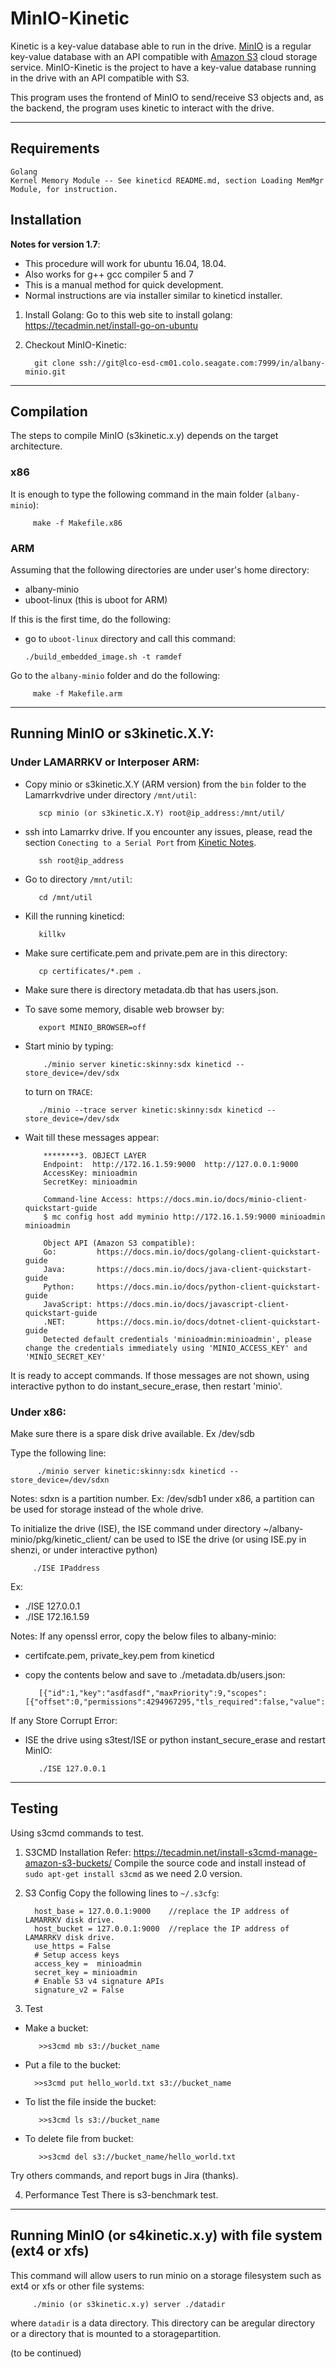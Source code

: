 # MinIO-Kinetic

Kinetic is a key-value database able to run in the drive. [MinIO](https://github.com/minio/minio) is a regular key-value database with an API compatible with [Amazon S3](https://aws.amazon.com/s3/) cloud storage service. MinIO-Kinetic is the project to have a key-value database running in the drive with an API compatible with S3.

This program uses the frontend of MinIO to send/receive S3 objects and, as the backend, the program uses kinetic to interact with the drive.

---

## Requirements                                                                                      
    Golang                                                                                           
    Kernel Memory Module -- See kineticd README.md, section Loading MemMgr Module, for instruction.  

## Installation

**Notes for version 1.7**: 
- This procedure will work for ubuntu 16.04, 18.04.
- Also works for g++ gcc compiler 5 and 7
- This is a manual method for quick development.
- Normal instructions are via installer similar to kineticd installer.

1. Install Golang: 
   Go to this web site to install golang:
      https://tecadmin.net/install-go-on-ubuntu

2. Checkout MinIO-Kinetic: 

         git clone ssh://git@lco-esd-cm01.colo.seagate.com:7999/in/albany-minio.git

---

## Compilation

The steps to compile MinIO (s3kinetic.x.y) depends on the target architecture. 

### x86
It is enough to type the following command in the main folder (`albany-minio`):

         make -f Makefile.x86

### ARM
Assuming that the following directories are under user's home directory:
   - albany-minio
   - uboot-linux (this is uboot for ARM)

If this is the first time, do the following:
   - go to `uboot-linux` directory and call this command:

         ./build_embedded_image.sh -t ramdef

Go to the `albany-minio` folder and do the following:

         make -f Makefile.arm

---

## Running MinIO or s3kinetic.X.Y:

### Under LAMARRKV or Interposer ARM:

- Copy minio or s3kinetic.X.Y (ARM version) from the `bin` folder to the Lamarrkvdrive under directory `/mnt/util`:

         scp minio (or s3kinetic.X.Y) root@ip_address:/mnt/util/

- ssh into Lamarrkv drive. If you encounter any issues, please, read the section `Conecting to a Serial Port` from [Kinetic Notes]( https://seagatetechnology.sharepoint.com/%3Ab%3A/r/teams/dataflowsoftware/Shared%20Documents/Projects/Kinetic/KineticInteractions_Includes_stepsforfw_update_locationof_slod.pdf?csf=1&web=1&e=eNloKP).

         ssh root@ip_address

- Go to directory `/mnt/util`:

         cd /mnt/util

- Kill the running kineticd:

         killkv

- Make sure certificate.pem and private.pem are in this directory:

         cp certificates/*.pem .

- Make sure there is directory metadata.db that has users.json.
- To save some memory, disable web browser by:

         export MINIO_BROWSER=off

- Start minio by typing:

          ./minio server kinetic:skinny:sdx kineticd --store_device=/dev/sdx

   to turn on  `TRACE`:

         ./minio --trace server kinetic:skinny:sdx kineticd --store_device=/dev/sdx

- Wait till these messages appear:

          ********3. OBJECT LAYER
          Endpoint:  http://172.16.1.59:9000  http://127.0.0.1:9000      
          AccessKey: minioadmin 
          SecretKey: minioadmin 

          Command-line Access: https://docs.min.io/docs/minio-client-quickstart-guide
          $ mc config host add myminio http://172.16.1.59:9000 minioadmin minioadmin

          Object API (Amazon S3 compatible):
          Go:         https://docs.min.io/docs/golang-client-quickstart-guide
          Java:       https://docs.min.io/docs/java-client-quickstart-guide
          Python:     https://docs.min.io/docs/python-client-quickstart-guide
          JavaScript: https://docs.min.io/docs/javascript-client-quickstart-guide
          .NET:       https://docs.min.io/docs/dotnet-client-quickstart-guide
          Detected default credentials 'minioadmin:minioadmin', please change the credentials immediately using 'MINIO_ACCESS_KEY' and 'MINIO_SECRET_KEY'

It is ready to accept commands.
If those messages are not shown, using interactive python to do instant_secure_erase, then restart 'minio'.
            
### Under x86:
Make sure there is a spare disk drive available. Ex /dev/sdb

Type the following line:

          ./minio server kinetic:skinny:sdx kineticd --store_device=/dev/sdxn

Notes: sdxn is a partition number. Ex: /dev/sdb1 
under x86, a partition can be used for storage instead of the whole drive.            

To initialize the drive (ISE), the ISE command under directory ~/albany-minio/pkg/kinetic_client/ can be used to ISE the drive (or using ISE.py in shenzi, or under interactive python)

         ./ISE IPaddress 

 Ex: 
* ./ISE 127.0.0.1    
* ./ISE 172.16.1.59

Notes:
If any openssl error, copy the below files to albany-minio:
* certifcate.pem, private_key.pem from kineticd
* copy the contents below and save to ./metadata.db/users.json:

         [{"id":1,"key":"asdfasdf","maxPriority":9,"scopes":[{"offset":0,"permissions":4294967295,"tls_required":false,"value":""}]}]

If any Store Corrupt Error:
* ISE the drive using s3test/ISE or python instant_secure_erase and restart MinIO:

         ./ISE 127.0.0.1

---

## Testing

Using s3cmd commands to test.
1. S3CMD Installation
   Refer: https://tecadmin.net/install-s3cmd-manage-amazon-s3-buckets/
   Compile the source code and install instead of `sudo apt-get install s3cmd` as we need 2.0 version.
2. S3 Config
   Copy the following lines to `~/.s3cfg`:

         host_base = 127.0.0.1:9000    //replace the IP address of LAMARRKV disk drive.
         host_bucket = 127.0.0.1:9000  //replace the IP address of LAMARRKV disk drive.
         use_https = False
         # Setup access keys
         access_key =  minioadmin
         secret_key = minioadmin
         # Enable S3 v4 signature APIs
         signature_v2 = False

3. Test
* Make a bucket:

         >>s3cmd mb s3://bucket_name

* Put a file to the bucket:

        >>s3cmd put hello_world.txt s3://bucket_name

* To list the file inside the bucket:

         >>s3cmd ls s3://bucket_name

* To delete file from bucket:

         >>s3cmd del s3://bucket_name/hello_world.txt

Try others commands, and report bugs in Jira (thanks).

4. Performance Test
There is s3-benchmark test.

---

## Running MinIO (or s4kinetic.x.y) with file system (ext4 or xfs)

This command will allow users to run minio on a storage filesystem such as ext4 or xfs or other file systems:

         ./minio (or s3kinetic.x.y) server ./datadir

where `datadir` is a data directory. This directory can be aregular directory or a directory that is mounted to a storagepartition.


(to be continued)






